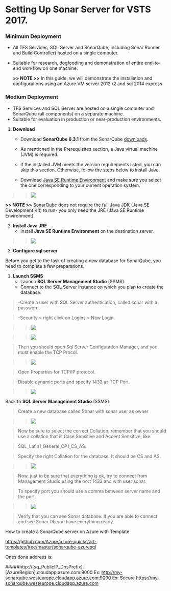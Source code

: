 # Setting Up Sonar Server for VSTS 2017.

### Minimum Deployment

-   All TFS Services, SQL Server and SonarQube, including Sonar Runner and Build Controller) hosted on a single computer.
-   Suitable for research, dogfooding and demonstration of entire end-to-end workflow on one machine.

	**>> NOTE >>** In this guide, we will demonstrate the installation and configurations using an Azure VM server 2012 r2 and sql 2014 express. 

### Medium Deployment

- TFS Services and SQL Server are hosted on a single computer and SonarQube (all components) on a separate machine.
- Suitable for evaluation in production or near-production environments.


1. **Download**
	- Download **SonarQube 6.3.1** from the SonarQube [downloads](https://www.sonarqube.org/downloads/).

		
	- As mentioned in the Prerequisites section, a Java virtual machine (JVM) is required.
	- If the installed JVM meets the version requirements listed, you can skip this section. Otherwise, follow the steps below to install Java.
	- Download [Java SE Runtime Environment](http://www.oracle.com/technetwork/java/javase/downloads/jre8-downloads-2133155.html) and make sure you select the one corresponding to your current operation system.
	
> > ![](images/sonar1.PNG)
		
**>> NOTE >>** SonarQube does not require the full Java JDK (Java SE Development Kit) to run- you only need the JRE (Java SE Runtime Environment).


2. **Install Java JRE**
	- Install **Java SE Runtime Environment** on the destination server.
	
> > ![](images/sonar2.png)

3. **Configure sql server**

Before you get to the task of creating a new database for SonarQube, you need to complete a few preparations.

1. **Launch SSMS**
	- Launch **SQL Server Management Studio** (SSMS).
	- Connect to the SQL Server instance on which you plan to create the database.

> -Create a user with SQL Server authentication, called sonar with a password.

> -Security > right click on Logins > New Login.

> > ![](images/sonar3.PNG)

> > ![](images/sonar4.PNG)

> Then you should open Sql Server Configuration Manager, and you must enable the TCP Procol.

> > ![](images/sonar5.PNG)

> Open Properties for TCP/IP protocol. 

> Disable dynamic ports and specify 1433 as TCP Port.

> > ![](images/sonar6.PNG)

Back to **SQL Server Management Studio** (SSMS).

> Create a new database called Sonar with sonar user as owner

> > ![](images/sonar7.PNG)

> Now be sure to select the correct Collation, remember that you should use a collation that is Case Sensitive and Accent Sensitive, like 

> SQL_Latin1_General_CP1_CS_AS.

> Specify the right Collation for the database. It should be CS and AS.

> > ![](images/sonar8.PNG)


> Now, just to be sure that everything is ok, try to connect from Management Studio using the port 1433 and with user sonar. 

> To specify port you should use a comma between server name and the port.

> > ![](images/sonar9.PNG)

> Verify that you can see Sonar database. If you are able to connect and see Sonar Db you have everything ready. 

























How to create a SonarQube server on Azure with Template

https://github.com/Azure/azure-quickstart-templates/tree/master/sonarqube-azuresql

Ones done address is:  

#####http://[sq_PublicIP_DnsPrefix].[AzureRegion].cloudapp.azure.com:9000
Ex: http://my-sonarqube.westeurope.cloudapp.azure.com:9000 Ex: Secure https://my-sonarqube.westeurope.cloudapp.azure.com

